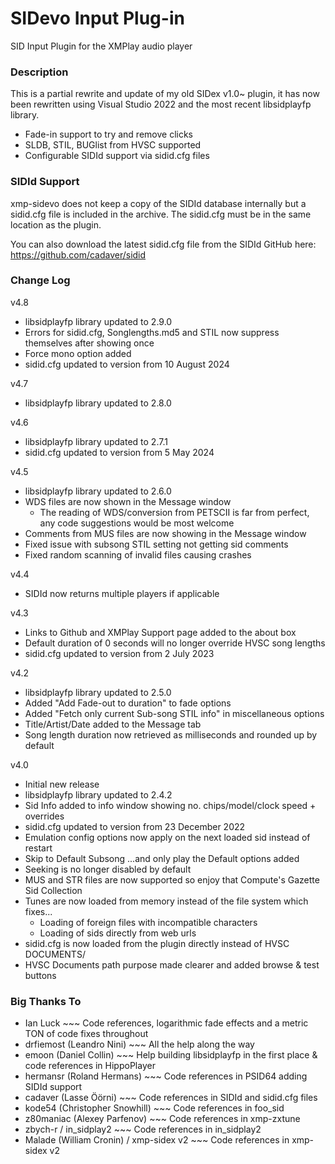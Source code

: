 # SIDevo Input Plug-in
SID Input Plugin for the XMPlay audio player


### Description
This is a partial rewrite and update of my old SIDex v1.0~ plugin, it has now been rewritten using Visual Studio 2022 and the most recent libsidplayfp library.

- Fade-in support to try and remove clicks
- SLDB, STIL, BUGlist from HVSC supported
- Configurable SIDId support via sidid.cfg files


### SIDId Support
xmp-sidevo does not keep a copy of the SIDId database internally but a sidid.cfg file is
included in the archive. The sidid.cfg must be in the same location as the plugin.

You can also download the latest sidid.cfg file from the SIDId GitHub here: https://github.com/cadaver/sidid


### Change Log
v4.8
- libsidplayfp library updated to 2.9.0
- Errors for sidid.cfg, Songlengths.md5 and STIL now suppress themselves after showing once
- Force mono option added
- sidid.cfg updated to version from 10 August 2024

v4.7
- libsidplayfp library updated to 2.8.0

v4.6
- libsidplayfp library updated to 2.7.1
- sidid.cfg updated to version from 5 May 2024

v4.5
- libsidplayfp library updated to 2.6.0
- WDS files are now shown in the Message window
	- The reading of WDS/conversion from PETSCII is far from perfect, any code suggestions would be most welcome
- Comments from MUS files are now showing in the Message window
- Fixed issue with subsong STIL setting not getting sid comments
- Fixed random scanning of invalid files causing crashes

v4.4
- SIDId now returns multiple players if applicable

v4.3
- Links to Github and XMPlay Support page added to the about box
- Default duration of 0 seconds will no longer override HVSC song lengths
- sidid.cfg updated to version from 2 July 2023
  
v4.2
- libsidplayfp library updated to 2.5.0
- Added "Add Fade-out to duration" to fade options
- Added "Fetch only current Sub-song STIL info" in miscellaneous options
- Title/Artist/Date added to the Message tab
- Song length duration now retrieved as milliseconds and rounded up by default

v4.0
- Initial new release
- libsidplayfp library updated to 2.4.2
- Sid Info added to info window showing no. chips/model/clock speed + overrides
- sidid.cfg updated to version from 23 December 2022
- Emulation config options now apply on the next loaded sid instead of restart
- Skip to Default Subsong ...and only play the Default options added
- Seeking is no longer disabled by default
- MUS and STR files are now supported so enjoy that Compute's Gazette Sid Collection
- Tunes are now loaded from memory instead of the file system which fixes...
	- Loading of foreign files with incompatible characters
	- Loading of sids directly from web urls
- sidid.cfg is now loaded from the plugin directly instead of HVSC DOCUMENTS/
- HVSC Documents path purpose made clearer and added browse & test buttons


### Big Thanks To
- Ian Luck ~~~ Code references, logarithmic fade effects and a metric TON of code fixes throughout
- drfiemost (Leandro Nini) ~~~ All the help along the way
- emoon (Daniel Collin) ~~~ Help building libsidplayfp in the first place & code references in HippoPlayer
- hermansr (Roland Hermans) ~~~ Code references in PSID64 adding SIDId support
- cadaver (Lasse Öörni) ~~~ Code references in SIDId and sidid.cfg files
- kode54 (Christopher Snowhill) ~~~ Code references in foo_sid
- z80maniac (Alexey Parfenov) ~~~ Code references in xmp-zxtune
- zbych-r / in_sidplay2 ~~~ Code references in in_sidplay2
- Malade (William Cronin) / xmp-sidex v2 ~~~ Code references in xmp-sidex v2

